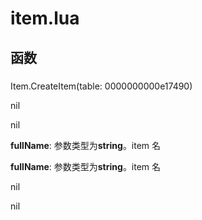 # item.lua

## 函数

###

 Item.CreateItem(table: 0000000000e17490)

nil

 nil

**fullName**: 参数类型为**string**。item 名

**fullName**: 参数类型为**string**。item 名

nil

 nil

